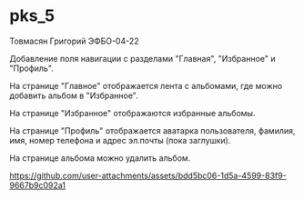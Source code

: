 # pks_5

Товмасян Григорий ЭФБО-04-22

Добавление поля навигации с разделами "Главная", "Избранное" и "Профиль". 

На странице "Главное" отображается лента с альбомами, где можно добавить альбом в "Избранное".

На странице "Избранное" отображаются избранные альбомы.

На странице "Профиль" отображается аватарка пользователя, фамилия, имя, номер телефона и адрес эл.почты (пока заглушки).

На странице альбома можно удалить альбом. 

 https://github.com/user-attachments/assets/bdd5bc06-1d5a-4599-83f9-9667b9c092a1




